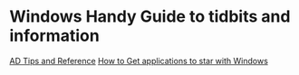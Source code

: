 # Windows Handy Guide to tidbits and information

[AD Tips and Reference](https://github.com/petrellaperspective/Koitech/blob/main/windows_KB/windows_AD_tips_reference.md)
[How to Get applications to star with Windows](https://github.com/petrellaperspective/Koitech/blob/main/windows_KB/windows_applicationstart.md)
